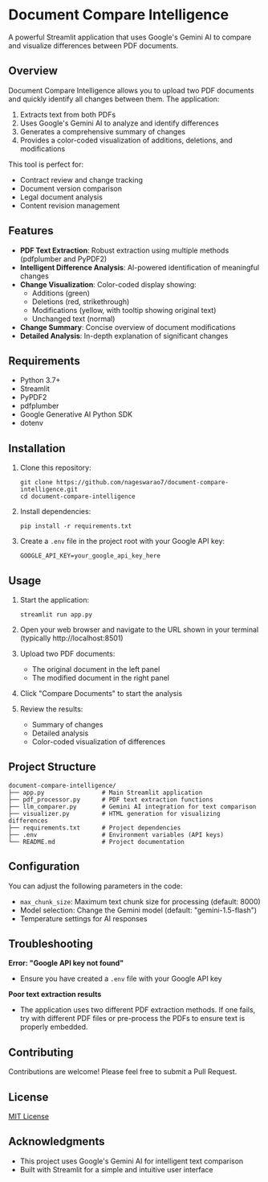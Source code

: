 # Document Compare Intelligence

A powerful Streamlit application that uses Google's Gemini AI to compare and visualize differences between PDF documents.

## Overview

Document Compare Intelligence allows you to upload two PDF documents and quickly identify all changes between them. The application:

1. Extracts text from both PDFs
2. Uses Google's Gemini AI to analyze and identify differences
3. Generates a comprehensive summary of changes
4. Provides a color-coded visualization of additions, deletions, and modifications

This tool is perfect for:
- Contract review and change tracking
- Document version comparison
- Legal document analysis
- Content revision management

## Features

- **PDF Text Extraction**: Robust extraction using multiple methods (pdfplumber and PyPDF2)
- **Intelligent Difference Analysis**: AI-powered identification of meaningful changes
- **Change Visualization**: Color-coded display showing:
  - Additions (green)
  - Deletions (red, strikethrough)
  - Modifications (yellow, with tooltip showing original text)
  - Unchanged text (normal)
- **Change Summary**: Concise overview of document modifications
- **Detailed Analysis**: In-depth explanation of significant changes

## Requirements

- Python 3.7+
- Streamlit
- PyPDF2
- pdfplumber
- Google Generative AI Python SDK
- dotenv

## Installation

1. Clone this repository:
   ```
   git clone https://github.com/nageswarao7/document-compare-intelligence.git
   cd document-compare-intelligence
   ```

2. Install dependencies:
   ```
   pip install -r requirements.txt
   ```

3. Create a `.env` file in the project root with your Google API key:
   ```
   GOOGLE_API_KEY=your_google_api_key_here
   ```

## Usage

1. Start the application:
   ```
   streamlit run app.py
   ```

2. Open your web browser and navigate to the URL shown in your terminal (typically http://localhost:8501)

3. Upload two PDF documents:
   - The original document in the left panel
   - The modified document in the right panel

4. Click "Compare Documents" to start the analysis

5. Review the results:
   - Summary of changes
   - Detailed analysis
   - Color-coded visualization of differences

## Project Structure

```
document-compare-intelligence/
├── app.py                # Main Streamlit application
├── pdf_processor.py      # PDF text extraction functions
├── llm_comparer.py       # Gemini AI integration for text comparison
├── visualizer.py         # HTML generation for visualizing differences
├── requirements.txt      # Project dependencies
├── .env                  # Environment variables (API keys)
└── README.md             # Project documentation
```

## Configuration

You can adjust the following parameters in the code:

- `max_chunk_size`: Maximum text chunk size for processing (default: 8000)
- Model selection: Change the Gemini model (default: "gemini-1.5-flash")
- Temperature settings for AI responses

## Troubleshooting

**Error: "Google API key not found"**
- Ensure you have created a `.env` file with your Google API key

**Poor text extraction results**
- The application uses two different PDF extraction methods. If one fails, try with different PDF files or pre-process the PDFs to ensure text is properly embedded.


## Contributing

Contributions are welcome! Please feel free to submit a Pull Request.

## License

[MIT License](LICENSE)

## Acknowledgments

- This project uses Google's Gemini AI for intelligent text comparison
- Built with Streamlit for a simple and intuitive user interface